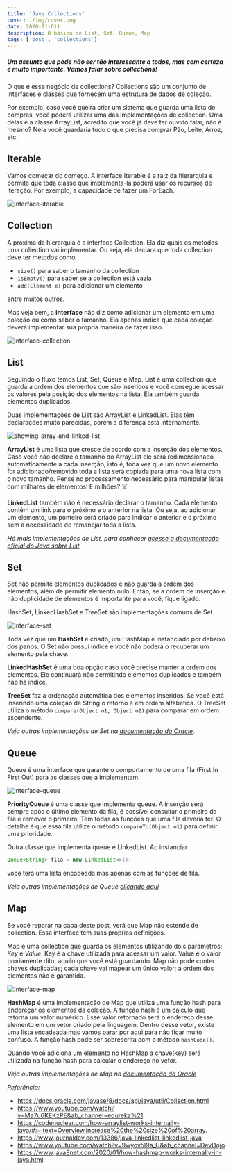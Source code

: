 ```yaml
---
title: 'Java Collections'
cover: ./img/cover.png
date: 2020-11-011
description: O básico de List, Set, Queue, Map
tags: ['post', 'collections']
---
```


##### Um assunto que pode não ser tão interessante a todos, mas com certeza é muito importante. Vamos falar sobre collections!

O que é esse negócio de collections? Collections são um conjunto de interfaces e classes que fornecem uma estrutura de dados de coleção.

Por exemplo, caso você queira criar um sistema que guarda uma lista de compras, você poderá utilizar uma das implementações de collection. Uma delas é a classe ArrayList, acredito que você já deve ter ouvido falar, não é mesmo? Nela você guardaria tudo o que precisa comprar Pão, Leite, Arroz, etc.

## Iterable

Vamos começar do começo. A interface Iterable é a raiz da hierarquia e permite que toda classe que implementa-la poderá usar os recursos de iteração. Por exemplo, a capacidade de fazer um ForEach.

![interface-iterable](img/iterable.png)

## Collection

A próxima da hierarquia é a interface Collection. Ela diz quais os métodos uma collection vai implementar. Ou seja, ela declara que toda collection deve ter métodos como
- ``size()`` para saber o tamanho da collection
- ``isEmpty()`` para saber se a collection está vazia
- ``add(Element e)`` para adicionar um elemento

entre muitos outros.

Mas veja bem, a **interface** não diz como adicionar um elemento em uma coleção ou como saber o tamanho. Ela apenas indica que cada coleção deverá implementar sua propria maneira de fazer isso.

![interface-collection](img/collection.png)

## List

Seguindo o fluxo temos List, Set, Queue e Map. List é uma collection que guarda a ordem dos elementos que são inseridos e você consegue acessar os valores pela posição dos elementos na lista. Ela também guarda elementos duplicados.

Duas implementações de List são ArrayList e LinkedList. Elas têm declarações muito parecidas, porém a diferença está internamente.

![showing-array-and-linked-list](img/array-linked-list.png)

**ArrayList** é uma lista que cresce de acordo com a inserção dos elementos. Caso você não declare o tamanho do ArrayList ele será redimensionado automaticamente a cada inserção, isto é, toda vez que um novo elemento for adicionado/removido toda a lista será copiada para uma nova lista com o novo tamanho. Pense no processamento necessário para manipular listas com milhares de elementos! E milhões? ☠️

**LinkedList** também não é necessário declarar o tamanho. Cada elemento contém um link para o próximo e o anterior na lista. Ou seja, ao adicionar um elemento, um ponteiro será criado para indicar o anterior e o próximo sem a necessidade de remanejar toda a lista.

*Há mais implementações de List, para conhecer [acesse a documentação oficial do Java sobre List](https://docs.oracle.com/javase/8/docs/api/java/util/List.html).*

## Set

Set não permite elementos duplicados e não guarda a ordem dos elementos, além de permitir elemento nulo. Então, se a ordem de inserção e não duplicidade de elementos é importante para você, fique ligado.

HashSet, LinkedHashSet e TreeSet são implementações comuns de Set.

![interface-set](img/set.png)

Toda vez que um **HashSet** é criado, um HashMap é instanciado por debaixo dos panos. O Set não possui índice e você não poderá o recuperar um elemento pela chave.

**LinkedHashSet** é uma boa opção caso você precise manter a ordem dos elementos. Ele continuará não permitindo elementos duplicados e também não há índice.

**TreeSet** faz a ordenação automática dos elementos inseridos. Se você está inserindo uma coleção de String o retorno é em ordem alfabética. O TreeSet utiliza o método ``compare(Object o1, Object o2)`` para comparar em ordem ascendente.

*Veja outras implementações de Set na [documentação da Oracle](https://docs.oracle.com/javase/8/docs/api/java/util/Set.html).*

## Queue

Queue é uma interface que garante o comportamento de uma fila (First In First Out) para as classes que a implementam.

![interface-queue](img/queue.png)

**PriorityQueue** é uma classe que implementa queue. A inserção será sempre após o último elemento da fila, é possível consultar o primeiro da fila e remover o primeiro. Tem todas as funções que uma fila deveria ter. O detalhe é que essa fila utilize o método ``compareTo(Object o1)`` para definir uma prioridade.

Outra classe que implementa queue é LinkedList. Ao instanciar
```java 
Queue<String> fila = new LinkedList<>();
```
você terá uma lista encadeada mas apenas com as funções de fila.

*Veja outras implementações de Queue [clicando aqui](https://docs.oracle.com/javase/8/docs/api/java/util/Queue.html)*

## Map

Se você reparar na capa deste post, verá que Map não estende de collection. Essa interface tem suas proprias definições.

Map é uma collection que guarda os elementos utilizando dois parâmetros: *Key* e *Value*. Key é a chave utilizada para acessar um valor. Value é o valor proriamente dito, aquilo que você está guardando. Map não pode conter chaves duplicadas; cada chave vai mapear um único valor; a ordem dos elementos não é garantida.

![interface-map](img/map.png)

**HashMap** é uma implementação de Map que utiliza uma função hash para endereçar os elementos da coleção. A função hash é um calculo que retorna um valor numérico. Esse valor retornado será o endereço desse elemento em um vetor criado pela linguagem. Dentro desse vetor, existe uma lista encadeada mas vamos parar por aqui para não ficar muito confuso.
A função hash pode ser sobrescrita com o método `hashCode()`.

Quando você adiciona um elemento no HashMap a chave(key) será utilizada na função hash para calcular o endereço no vetor.

*Veja outras implementações de Map na [documentação da Oracle](https://docs.oracle.com/javase/8/docs/api/java/util/Map.html)*

*Referência:*
- https://docs.oracle.com/javase/8/docs/api/java/util/Collection.html
- https://www.youtube.com/watch?v=Ma7u6KEKzPE&ab_channel=edureka%21
- https://codenuclear.com/how-arraylist-works-internally-java/#:~:text=Overview,increase%20the%20size%20of%20array.
- https://www.journaldev.com/13386/java-linkedlist-linkedlist-java
- https://www.youtube.com/watch?v=9wyov5l9a_U&ab_channel=DevDojo
- https://www.java8net.com/2020/01/how-hashmap-works-internally-in-java.html